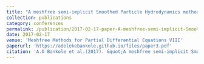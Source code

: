 ```yaml
---
title: "A meshfree semi-implicit Smoothed Particle Hydrodynamics method for free surface flow"
collection: publications
category: conferences
permalink: /publication/2017-02-17-paper-A-meshfree-semi-implicit-Smoothed-Particle-Hydrodynamics-method-for-free-surface-flow 
date: 2017-02-17
venue: 'Meshfree Methods for Partial Differential Equations VIII'
paperurl: 'https://adelekebankole.github.io/files/paper3.pdf'
citation: 'A.O Bankole et al.(2017). &quot;A meshfree semi-implicit Smoothed Particle Hydrodynamics method for free surface flow.&quot; <i>Meshfree Methods for Partial Differential Equations VIII, M. Griebel and M.A. Schweitzer (eds.), Springer LNCSE, Vol. 115, 2017, 35-52</i>.'
---
```



